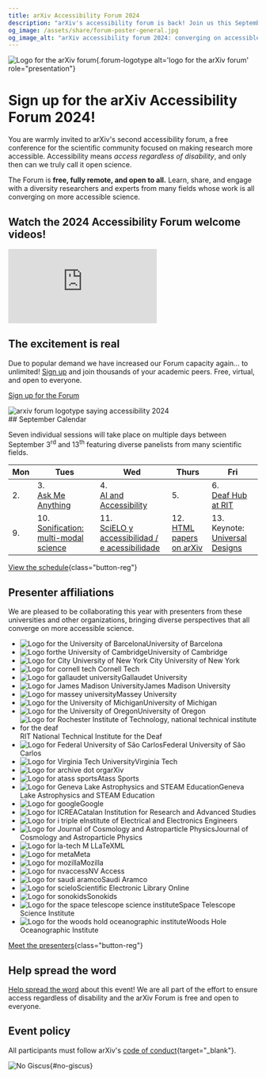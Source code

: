 ```yaml
---
title: arXiv Accessibility Forum 2024
description: "arXiv's accessibility forum is back! Join us this September; the forum is free, virtual and open for all."
og_image: /assets/share/forum-poster-general.jpg
og_image_alt: "arXiv accessibility forum 2024: converging on accessible science together. Free, fully remote, and open to all. Starts September 13th. See all sessions and signup at accessibility2024.arxiv.org"
---
```

![Logo for the arXiv forum](../assets/forum-logotype-only.svg){.forum-logotype alt='logo for the arXiv forum' role="presentation"}

# Sign up for the arXiv Accessibility Forum 2024!

<div class="lead">
  <div class="content">
    <p>You are warmly invited to arXiv's second accessibility forum, a free conference for the scientific community focused on making research more accessible. Accessibility means <em>access regardless of disability</em>, and only then can we truly call it open science.</p>
    <p>The Forum is <strong>free, fully remote, and open to all.</strong> Learn, share, and engage with a diversity researchers and experts from many fields whose work is all converging on more accessible science.</p>
  </div>
  <div class="videos">
    <div class="shadow"><h2>Watch the 2024 Accessibility Forum welcome videos!</h2>
    <iframe src="https://www.youtube.com/embed/videoseries?si=f32YwVHsF_Y5gGsj&amp;list=PLYgeAMJvRZ6ZRuNQGoekx0FdjXqEG0bzM" title="YouTube video player" frameborder="0" allow="accelerometer; autoplay; clipboard-write; encrypted-media; gyroscope; picture-in-picture; web-share" referrerpolicy="strict-origin-when-cross-origin" allowfullscreen></iframe></div>
  </div>
</div>

<div style="clear:both;"></div>

<div class="highlight">
  <h2>The excitement is real</h2>
  <p>Due to popular demand we have increased our Forum capacity again... to unlimited! <a href="https://cornell.ca1.qualtrics.com/jfe/form/SV_eEZ1d27LF2fVM7Y" target="_blank">Sign up</a> and join thousands of your academic peers. Free, virtual, and open to everyone.</p>

  <a href="https://cornell.ca1.qualtrics.com/jfe/form/SV_eEZ1d27LF2fVM7Y" target="_blank" class="button-reg">Sign up for the Forum</a>

  <img src="../assets/forum-logotype-with-logo.svg" role="presentation" alt="arxiv forum logotype saying accessibility 2024" class="mkd-img-right">
  <div style="clear:both;"></div>
</div>

<div class="calendar" markdown="1">
## September Calendar

Seven individual sessions will take place on multiple days between September 3<sup>rd</sup> and 13<sup>th</sup> featuring diverse panelists from many scientific fields.

| Mon | Tues | Wed | Thurs | Fri |
| --- | --- | --- | --- | --- |
| 2.  |  3.<br>[Ask Me Anything](forum-session-AMA) | 4. <br>[AI and Accessibility](forum-session-AI) | 5. | 6.<br>[Deaf Hub at RIT](forum-session-Deaf-Hub)  |
| 9.  | 10.<br> [Sonification: multi-modal science](forum-session-Sonification) | 11.<br>[SciELO y accessibilidad / e acessibilidade](forum-session-SciELO)  | 12. <br>[HTML papers on arXiv](forum-session-HTML)  |  13.<br>Keynote: [Universal Designs](forum-session-Universal-Designs) |
</div>

[View the schedule](/schedule){class="button-reg"}

## Presenter affiliations
We are pleased to be collaborating this year with presenters from these universities and other organizations, bringing diverse perspectives that all converge on more accessible science.

<div class="logo-background">
  <ul>
    <li><img src="../assets/logo/ubarcelona.png" alt="Logo for the University of Barcelona">University of Barcelona</li>
    <li><img src="../assets/logo/cambridge.png" alt="Logo forthe University of  Cambridge">University of Cambridge</li>
    <li><img src="../assets/logo/cuny.png" alt="Logo for City University of New York"> City University of New York</li>
    <li><img src="../assets/logo/cornell-tech.png" alt="Logo for cornell tech"> Cornell Tech</li>
    <li><img src="../assets/logo/gallaudet.png" alt="Logo for gallaudet university">Gallaudet University</li>
    <li><img src="../assets/logo/jmu.png" alt="Logo for James Madison University">James Madison University</li>
    <li><img src="../assets/logo/massey.png" alt="Logo for massey university">Massey University</li>
    <li><img src="../assets/logo/u-of-michigan.png" alt="Logo for the University of Michigan">University of Michigan</li>
    <li><img src="../assets/logo/u-of-oregon.png" alt="Logo for the University of Oregon">University of Oregon</li>
    <li><img src="../assets/logo/rit.png" alt="Logo for Rochester Institute of Technology, national technical institute for the deaf">RIT National Technical Institute for the Deaf</li>
    <li><img src="../assets/logo/ufscar.png" alt="Logo for Federal University of São Carlos">Federal University of São Carlos</li>
    <li><img src="../assets/logo/virginia-tech.png" alt="Logo for Virginia Tech University">Virginia Tech</li>
   <li><img src="../assets/logo/arxiv.png" alt="Logo for archive dot org">arXiv</li>
   <li><img src="../assets/logo/atass.png" alt="Logo for atass sports">Atass Sports</li>
   <li><img src="../assets/logo/glas.png" alt="Logo for Geneva Lake Astrophysics and STEAM Education">Geneva Lake Astrophysics and STEAM Education</li>
   <li><img src="../assets/logo/google.png" alt="Logo for google">Google</li>
   <li><img src="../assets/logo/icrea.png" alt="Logo for ICREA">Catalan Institution for Research and Advanced Studies</li>
   <li><img src="../assets/logo/ieee.png" alt="Logo for i triple e">Institute of Electrical and Electronics Engineers</li>
   <li><img src="../assets/logo/jcap.png" alt="Logo for Journal of Cosmology and Astroparticle Physics">Journal of Cosmology and Astroparticle Physics</li>
   <li><img src="../assets/logo/latexml.png" alt="Logo for la-tech M L">LaTeXML</li>
   <li><img src="../assets/logo/meta.png" alt="Logo for meta">Meta</li>
   <li><img src="../assets/logo/mozilla.png" alt="Logo for mozilla">Mozilla</li>
   <li><img src="../assets/logo/nvaccess.png" alt="Logo for nvaccess">NV Access</li>
   <li><img src="../assets/logo/saudi-aramco.png" alt="Logo for saudi aramco">Saudi Aramco</li>
   <li><img src="../assets/logo/scielo.png" alt="Logo for scielo">Scientific Electronic Library Online</li>
   <li><img src="../assets/logo/sonokids.png" alt="Logo for sonokids">Sonokids</li>
   <li><img src="../assets/logo/stsi.png" alt="Logo for the space telescope science institute">Space Telescope Science Institute</li>
   <li><img src="../assets/logo/woods-hole.png" alt="Logo for the woods hold oceanographic institute">Woods Hole Oceanographic Institute</li>
  </ul>
</div>

[Meet the presenters](/presenters){class="button-reg"}

## Help spread the word
[Help spread the word](share) about this event! We are all part of the effort to ensure access regardless of disability and the arXiv Forum is free and open to everyone.

## Event policy
All participants must follow arXiv's [code of conduct](https://info.arxiv.org/help/policies/code_of_conduct.html#inclusiveness-and-respect){target="_blank"}.


![No Giscus](){#no-giscus}
